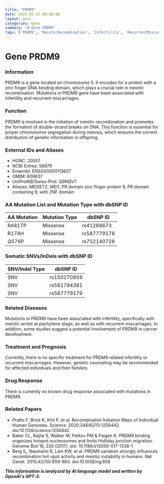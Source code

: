 ```yaml
---
title: "PRDM9"
date: 2023-05-15 00:00:00
layout: post
categories: Gene
summary: "# Gene PRDM9"
tags: ['PRDM9', 'MeioticRecombination', 'Infertility', 'RecurrentMiscarriages', 'GeneticCounseling', 'HotspotNucleosomes', 'DoubleStrandBreaks', 'GeneticInformation']
---
```


# Gene PRDM9

### Information
PRDM9 is a gene located on chromosome 5. It encodes for a protein with a zinc finger DNA-binding domain, which plays a crucial role in meiotic recombination. Mutations in PRDM9 gene have been associated with infertility and recurrent miscarriages.

### Function 
PRDM9 is involved in the initiation of meiotic recombination and promotes the formation of double-strand breaks on DNA. This function is essential for proper chromosome segregation during meiosis, which ensures the correct distribution of genetic information in offspring.

### External IDs and Aliases

- HGNC: 20557 
- NCBI Entrez: 56979 
- Ensembl: ENSG00000113607 
- OMIM: 609637 
- UniProtKB/Swiss-Prot: Q9NQV7
- Aliases: MEISETZ, MEI1, PR domain zinc finger protein 9, PR domain containing 9, with ZNF domain

### AA Mutation List and Mutation Type with dbSNP ID

| AA Mutation | Mutation Type | dbSNP ID |
|-------------|---------------|-----------|
| R481TP | Missense | rs41268673 |
| R174H | Missense | rs587779178 |
| Q576P | Missense | rs752140728 |

### Somatic SNVs/InDels with dbSNP ID

| SNV/Indel Type | dbSNP ID |
|-------------|-----------|
| SNV | rs150270859 |
| SNV | rs561794381 |
| SNV | rs587779179 |

### Related Diseases
Mutations in PRDM9 have been associated with infertility, specifically with meiotic arrest at pachytene stage, as well as with recurrent miscarriages. In addition, some studies suggest a potential involvement of PRDM9 in cancer development.

### Treatment and Prognosis
Currently, there is no specific treatment for PRDM9 related infertility or recurrent miscarriages. However, genetic counseling may be recommended for affected individuals and their families.

### Drug Response
There is currently no known drug response associated with mutations in PRDM9.

### Related Papers
- Pratto F, Brick K, Khil P, et al. Recombination Initiation Maps of Individual Human Genomes. Science. 2020;346(6211):1256442. doi:10.1126/science.1256442
- Baker CL, Kajita S, Walker M, Petkov PM & Paigen K. PRDM9 binding organizes hotspot nucleosomes and limits Holliday junction migration. Genome Biol 18, 226 (2017). doi: 10.1186/s13059-017-1338-1
- Berg IL, Neumann R, Lam KW, et al. PRDM9 variation strongly influences recombination hot-spot activity and meiotic instability in humans. Nat Genet. 2010;42(10):859-863. doi:10.1038/ng.658

**_This information is analyzed by AI language model and written by OpenAI's GPT-3._**